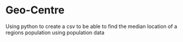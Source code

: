 # Geo-Centre
Using python to create a csv to be able to find the median location of a regions population using population data
